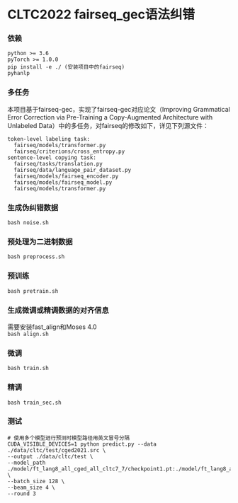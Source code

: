 # CLTC2022 fairseq_gec语法纠错
### 依赖  
```
python >= 3.6  
pyTorch >= 1.0.0  
pip install -e ./ (安装项目中的fairseq)
pyhanlp
```
### 多任务  
本项目基于fairseq-gec，实现了fairseq-gec对应论文（Improving Grammatical Error Correction via Pre-Training a Copy-Augmented Architecture with Unlabeled Data）中的多任务，对fairseq的修改如下，详见下列源文件：
```
token-level labeling task:  
  fairseq/models/transformer.py
  fairseq/criterions/cross_entropy.py
sentence-level copying task:
  fairseq/tasks/translation.py
  fairseq/data/language_pair_dataset.py
  fairseq/models/fairseq_encoder.py
  fairseq/models/fairseq_model.py
  fairseq/models/transformer.py
```
### 生成伪纠错数据  
```bash noise.sh```  
### 预处理为二进制数据  
```bash preprocess.sh```  
### 预训练  
```bash pretrain.sh```  
### 生成微调或精调数据的对齐信息
需要安装fast_align和Moses 4.0  
```bash align.sh```  
### 微调  
```bash train.sh```  
### 精调  
```bash train_sec.sh```  
### 测试  
```
# 使用多个模型进行预测时模型路径用英文冒号分隔
CUDA_VISIBLE_DEVICES=1 python predict.py --data ./data/cltc/test/cged2021.src \
--output ./data/cltc/test \
--model_path ./model/ft_lang8_all_cged_all_cltc7_7/checkpoint1.pt:./model/ft_lang8_all_cged_all_cltc4_9/checkpoint5.pt:./model/ft_lang8_all_cged_all_cltc4_10/checkpoint5.pt \
--batch_size 128 \
--beam_size 4 \
--round 3
```
